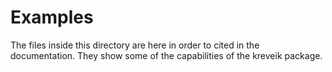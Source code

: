 Examples
========

The files inside this directory are here in order to cited in the documentation.
They show some of the capabilities of the kreveik package.